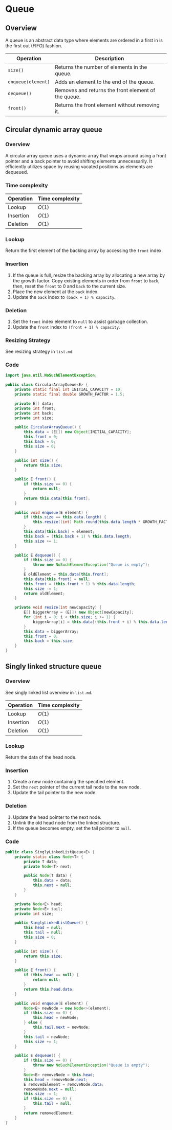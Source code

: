 # Queue

## Overview

A queue is an abstract data type where elements are ordered in a first in is the first out (FIFO) fashion.

| **Operation**             | **Description**                                                    |
| --------------------- | -------------------------------------------------------------- |
| `size()`              | Returns the number of elements in the queue.                  |
| `enqueue(element)`    | Adds an element to the end of the queue.                      |
| `dequeue()`           | Removes and returns the front element of the queue.           |
| `front()`             | Returns the front element without removing it.                |

## Circular dynamic array queue

### Overview

A circular array queue uses a dynamic array that wraps around using a front pointer and a back pointer to avoid shifting elements unnecessarily. It efficiently utilizes space by reusing vacated positions as elements are dequeued.

### Time complexity

| **Operation**             | **Time complexity**                                                    |
| --- | --- |
| Lookup | $O(1)$ |
| Insertion | $O(1)$ |
| Deletion |$O(1)$ |

### Lookup

Return the first element of the backing array by accessing the `front` index.

### Insertion

1. If the queue is full, resize the backing array by allocating a new array by the growth factor. Copy existing elements in order from `front` to `back`, then, reset the `front` to 0 and `back` to the current size.
2. Place the new element at the `back` index.
3. Update the `back` index to `(back + 1) % capacity`.

### Deletion

1. Set the `front` index element to `null` to assist garbage collection.
2. Update the `front` index to `(front + 1) % capacity`.

### Resizing Strategy

See resizing strategy in `list.md`.

### Code

```java
import java.util.NoSuchElementException;

public class CircularArrayQueue<E> {
    private static final int INITIAL_CAPACITY = 10;
    private static final double GROWTH_FACTOR = 1.5;

    private E[] data;
    private int front;
    private int back;
    private int size;

    public CircularArrayQueue() {
        this.data = (E[]) new Object[INITIAL_CAPACITY];
        this.front = 0;
        this.back = 0;
        this.size = 0;
    }

    public int size() {
        return this.size;
    }

    public E front() {
        if (this.size == 0) {
            return null;
        }
        return this.data[this.front];
    }

    public void enqueue(E element) {
        if (this.size == this.data.length) {
            this.resize((int) Math.round(this.data.length * GROWTH_FACTOR));
        }
        this.data[this.back] = element;
        this.back = (this.back + 1) % this.data.length;
        this.size += 1;
    }

    public E dequeue() {
        if (this.size == 0) {
            throw new NoSuchElementException("Queue is empty");
        }
        E oldElement = this.data[this.front];
        this.data[this.front] = null;
        this.front = (this.front + 1) % this.data.length;
        this.size -= 1;
        return oldElement;
    }

    private void resize(int newCapacity) {
        E[] biggerArray = (E[]) new Object[newCapacity];
        for (int i = 0; i < this.size; i += 1) {
            biggerArray[i] = this.data[(this.front + i) % this.data.length];
        }
        this.data = biggerArray;
        this.front = 0;
        this.back = this.size;
    }
}
```

## Singly linked structure queue

### Overview

See singly linked list overview in `list.md`.

| **Operation**             | **Time complexity**                                                    |
| --- | --- |
| Lookup | $O(1)$ |
| Insertion | $O(1)$ |
| Deletion |$O(1)$ |

### Lookup

Return the data of the head node.

### Insertion

1. Create a new node containing the specified element.
2. Set the `next` pointer of the current tail node to the new node.
3. Update the tail pointer to the new node.

### Deletion

1. Update the head pointer to the next node.
2. Unlink the old head node from the linked structure.
3. If the queue becomes empty, set the tail pointer to `null`.

### Code

```java
public class SinglyLinkedListQueue<E> {
    private static class Node<T> {
        private T data;
        private Node<T> next;

        public Node(T data) {
            this.data = data;
            this.next = null;
        }
    }

    private Node<E> head;
    private Node<E> tail;
    private int size;

    public SinglyLinkedListQueue() {
        this.head = null;
        this.tail = null;
        this.size = 0;
    }

    public int size() {
        return this.size;
    }

    public E front() {
        if (this.head == null) {
            return null;
        }
        return this.head.data;
    }

    public void enqueue(E element) {
        Node<E> newNode = new Node<>(element);
        if (this.size == 0) {
            this.head = newNode;
        } else {
            this.tail.next = newNode;
        }
        this.tail = newNode;
        this.size += 1;
    }

    public E dequeue() {
        if (this.size == 0) {
            throw new NoSuchElementException("Queue is empty");
        }
        Node<E> removeNode = this.head;
        this.head = removeNode.next;
        E removedElement = removeNode.data;
        removeNode.next = null;
        this.size -= 1;
        if (this.size == 0) {
            this.tail = null;
        }
        return removedElement;
    }
}
```